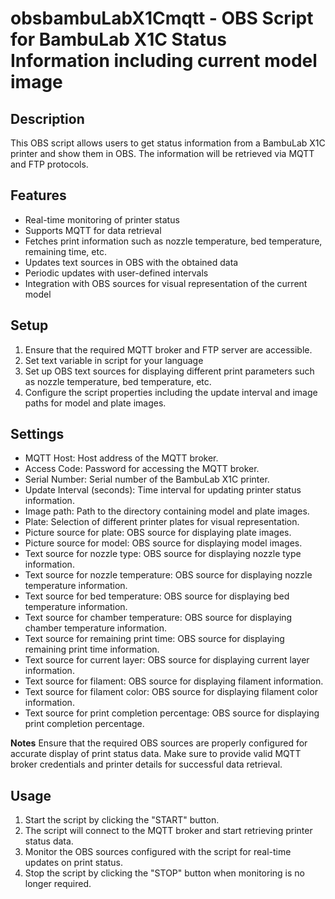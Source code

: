 # obsbambuLabX1Cmqtt - OBS Script for BambuLab X1C Status Information including current model image

## Description
This OBS script allows users to get status information from a BambuLab X1C printer and show them in OBS. The information will be retrieved via MQTT and FTP protocols.

## Features
- Real-time monitoring of printer status
- Supports MQTT for data retrieval
- Fetches print information such as nozzle temperature, bed temperature, remaining time, etc.
- Updates text sources in OBS with the obtained data
- Periodic updates with user-defined intervals
- Integration with OBS sources for visual representation of the current model

## Setup
1. Ensure that the required MQTT broker and FTP server are accessible.
2. Set text variable in script for your language
3. Set up OBS text sources for displaying different print parameters such as nozzle temperature, bed temperature, etc.
4. Configure the script properties including the update interval and image paths for model and plate images.

## Settings
- MQTT Host: Host address of the MQTT broker.
- Access Code: Password for accessing the MQTT broker.
- Serial Number: Serial number of the BambuLab X1C printer.
- Update Interval (seconds): Time interval for updating printer status information.
- Image path: Path to the directory containing model and plate images.
- Plate: Selection of different printer plates for visual representation.
- Picture source for plate: OBS source for displaying plate images.
- Picture source for model: OBS source for displaying model images.
- Text source for nozzle type: OBS source for displaying nozzle type information.
- Text source for nozzle temperature: OBS source for displaying nozzle temperature information.
- Text source for bed temperature: OBS source for displaying bed temperature information.
- Text source for chamber temperature: OBS source for displaying chamber temperature information.
- Text source for remaining print time: OBS source for displaying remaining print time information.
- Text source for current layer: OBS source for displaying current layer information.
- Text source for filament: OBS source for displaying filament information.
- Text source for filament color: OBS source for displaying filament color information.
- Text source for print completion percentage: OBS source for displaying print completion percentage.

**Notes**
Ensure that the required OBS sources are properly configured for accurate display of print status data.
Make sure to provide valid MQTT broker credentials and printer details for successful data retrieval.

## Usage
1. Start the script by clicking the "START" button.
2. The script will connect to the MQTT broker and start retrieving printer status data.
3. Monitor the OBS sources configured with the script for real-time updates on print status.
4. Stop the script by clicking the "STOP" button when monitoring is no longer required.
